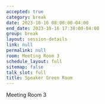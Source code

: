 ```yaml
---
accepted: true
category: break
date: 2023-10-16 08:00:00-04:00
end_date: 2023-10-16 17:30:00-04:00
group: break
layout: session-details
link: null
permalink: null
room: Meeting Room 3
schedule_layout: full
sitemap: false
talk_slot: full
title: Speaker Green Room
---
```


Meeting Room 3
